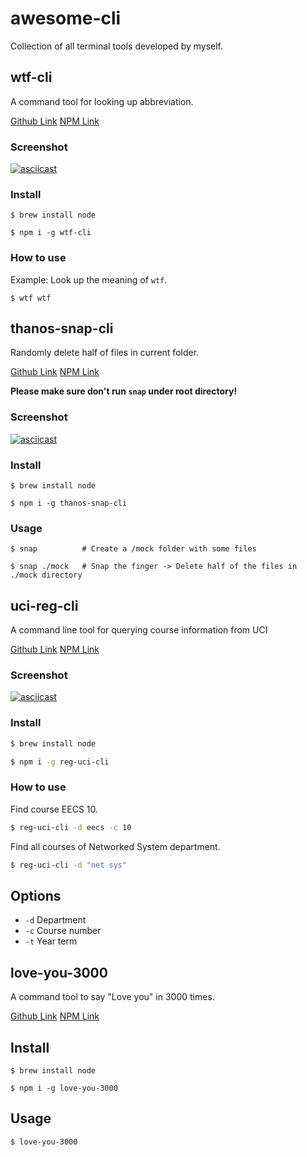 # awesome-cli
Collection of all terminal tools developed by myself.

## wtf-cli
A command tool for looking up abbreviation.

[Github Link](https://github.com/Haixiang6123/wtf-cli)
[NPM Link](https://www.npmjs.com/package/wtf-cli)

### Screenshot

[![asciicast](https://asciinema.org/a/amfz0RX1BXlJdEqGtdRzmj8Rm.svg)](https://asciinema.org/a/amfz0RX1BXlJdEqGtdRzmj8Rm)

### Install

```
$ brew install node

$ npm i -g wtf-cli
```

### How to use

Example: Look up the meaning of `wtf`.

```
$ wtf wtf
```

## thanos-snap-cli
Randomly delete half of files in current folder.

[Github Link](https://github.com/Haixiang6123/thanos-snap-cli)
[NPM Link](https://www.npmjs.com/package/thanos-snap-cli)

**Please make sure don't run `snap` under root directory!**

### Screenshot

[![asciicast](https://asciinema.org/a/g5RH9A8v9GIiVjl3XKn4l8zk5.svg)](https://asciinema.org/a/g5RH9A8v9GIiVjl3XKn4l8zk5)

### Install

```
$ brew install node

$ npm i -g thanos-snap-cli
```

### Usage

```
$ snap          # Create a /mock folder with some files

$ snap ./mock   # Snap the finger -> Delete half of the files in ./mock directory
```

## uci-reg-cli
A command line tool for querying course information from UCI

[Github Link](https://github.com/Haixiang6123/uci-reg-cli)
[NPM Link](https://www.npmjs.com/package/uci-reg-cli)

### Screenshot

[![asciicast](https://asciinema.org/a/LeTrH16cvp6Yq4NlSZY9fOcZP.svg)](https://asciinema.org/a/LeTrH16cvp6Yq4NlSZY9fOcZP)

### Install

```bash
$ brew install node

$ npm i -g reg-uci-cli
```

### How to use

Find course EECS 10.

```bash
$ reg-uci-cli -d eecs -c 10
```

Find all courses of Networked System department.

```bash
$ reg-uci-cli -d "net sys"
```

## Options

* `-d` Department 
* `-c` Course number
* `-t` Year term

## love-you-3000
A command tool to say "Love you" in 3000 times.

[Github Link](https://github.com/Haixiang6123/love-you-3000)
[NPM Link](https://www.npmjs.com/package/love-you-3000)

## Install

```
$ brew install node

$ npm i -g love-you-3000
```

## Usage

```
$ love-you-3000
```
